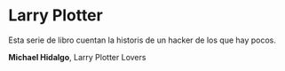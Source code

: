 # Larry Plotter

Esta serie de libro cuentan la historis de un hacker de los que hay pocos.


**Michael Hidalgo**, Larry Plotter Lovers




